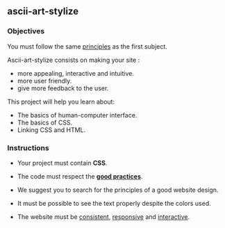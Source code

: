 ## ascii-art-stylize

### Objectives

You must follow the same [principles](https://public.01-edu.org/subjects/ascii-art-web/ascii-art-web.en) as the first subject.

Ascii-art-stylize consists on making your site :

- more appealing, interactive and intuitive.
- more user friendly.
- give more feedback to the user.

This project will help you learn about:

- The basics of human-computer interface.
- The basics of CSS.
- Linking CSS and HTML.

### Instructions

- Your project must contain **CSS**.
- The code must respect the [**good practices**](https://public.01-edu.org/subjects/good-practices.en).
- We suggest you to search for the principles of a good website design.

- It must be possible to see the text properly despite the colors used.
- The website must be [consistent](https://digitalcommunications.wp.st-andrews.ac.uk/2016/04/07/why-is-consistency-important-in-web-design/), [responsive](https://smallbiztrends.com/2013/05/what-is-responsive-web-design.html) and [interactive](https://en.m.wikipedia.org/wiki/Interactive_design).
